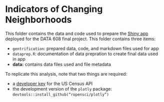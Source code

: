 # Indicators of Changing Neighborhoods

This folder contains the data and code used to prepare the [Shiny app](https://dsmilo.shinyapps.io/gentrification/) deployed for the DATA 608 final project.  This folder contains three items:
  - `gentrification`: prepared data, code, and markdown files used for app
  - `dataprep.R`: documentation of data prepration to create final data used in app
  - **data:** contains data files used and file metadata

To replicate this analysis, note that two things are required:
  - a [developer key](http://api.census.gov/data/key_signup.html) for the US Census API
  - the development version of the `plotly` package:
  `devtools::install_github(“ropensci/plotly”)`
